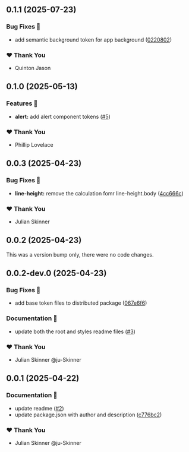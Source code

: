## 0.1.1 (2025-07-23)

### Bug Fixes 🐛

- add semantic background token for app background ([0220802](https://github.com/Kajabi/ds-tokens/commit/0220802))

### ❤️ Thank You

- Quinton Jason

## 0.1.0 (2025-05-13)

### Features 🚀

- **alert:** add alert component tokens ([#5](https://github.com/Kajabi/ds-tokens/pull/5))

### ❤️ Thank You

- Phillip Lovelace

## 0.0.3 (2025-04-23)

### Bug Fixes 🐛

- **line-height:** remove the calculation fomr line-height.body ([4cc666c](https://github.com/Kajabi/ds-tokens/commit/4cc666c))

### ❤️ Thank You

- Julian Skinner

## 0.0.2 (2025-04-23)

This was a version bump only, there were no code changes.

## 0.0.2-dev.0 (2025-04-23)

### Bug Fixes 🐛

- add base token files to distributed package ([067e6f6](https://github.com/Kajabi/ds-tokens/commit/067e6f6))

### Documentation 📄

- update both the root and styles readme files ([#3](https://github.com/Kajabi/ds-tokens/pull/3))

### ❤️ Thank You

- Julian Skinner @ju-Skinner

## 0.0.1 (2025-04-22)

### Documentation 📄

- update readme ([#2](https://github.com/Kajabi/ds-tokens/pull/2))
- update package.json with author and description ([c776bc2](https://github.com/Kajabi/ds-tokens/commit/c776bc2))

### ❤️ Thank You

- Julian Skinner @ju-Skinner